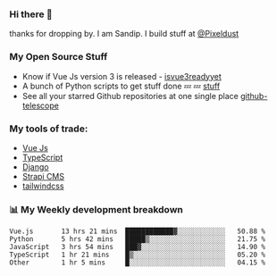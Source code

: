 ### Hi there 👋

thanks for dropping by.
I am Sandip. I build stuff at [@Pixeldust](github.com/pixeldust-in/)

###  **My Open Source Stuff**

 - Know if Vue Js version 3 is released -  [isvue3readyyet](https://github.com/sandiprb/isvue3readyyet)
 - A bunch of Python scripts to get stuff done 💤 💤 [stuff](https://github.com/sandiprb/stuff)
 - See all your starred Github repositories at one single place [github-telescope](https://github.com/sandiprb/github-telescope)



###  **My tools of trade:**
 - [Vue Js](https://github.com/vuejs/vue/)
 - [TypeScript](https://github.com/microsoft/TypeScript)
 - [Django](github.com/django/django)
 - [Strapi CMS](github.com/strapi/strapi)
 - [tailwindcss](https://github.com/tailwindlabs/tailwindcss)


###  📊 **My Weekly development breakdown**
<!--START_SECTION:waka-->
```text
Vue.js       13 hrs 21 mins  ████████████▓░░░░░░░░░░░░   50.88 % 
Python       5 hrs 42 mins   █████▒░░░░░░░░░░░░░░░░░░░   21.75 % 
JavaScript   3 hrs 54 mins   ███▓░░░░░░░░░░░░░░░░░░░░░   14.90 % 
TypeScript   1 hr 21 mins    █▒░░░░░░░░░░░░░░░░░░░░░░░   05.20 % 
Other        1 hr 5 mins     █░░░░░░░░░░░░░░░░░░░░░░░░   04.15 % 
```
<!--END_SECTION:waka-->
